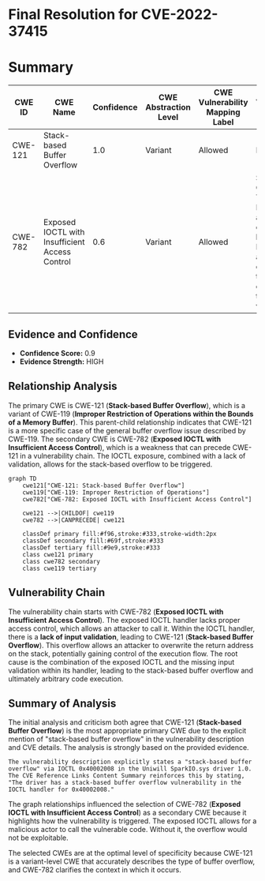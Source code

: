 # Final Resolution for CVE-2022-37415

# Summary
| CWE ID | CWE Name | Confidence | CWE Abstraction Level | CWE Vulnerability Mapping Label | CWE-Vulnerability Mapping Notes |
|---|---|---|---|---|---|
| CWE-121 | Stack-based Buffer Overflow | 1.0 | Variant | Allowed | Primary CWE |
| CWE-782 | Exposed IOCTL with Insufficient Access Control | 0.6 | Variant | Allowed | Secondary Candidate. The exposed IOCTL allowed the overflow to be triggered. Insufficient access control of the IOCTL exacerbates the vulnerability. |

## Evidence and Confidence

*   **Confidence Score:** 0.9
*   **Evidence Strength:** HIGH

## Relationship Analysis
The primary CWE is CWE-121 (**Stack-based Buffer Overflow**), which is a variant of CWE-119 (**Improper Restriction of Operations within the Bounds of a Memory Buffer**). This parent-child relationship indicates that CWE-121 is a more specific case of the general buffer overflow issue described by CWE-119. The secondary CWE is CWE-782 (**Exposed IOCTL with Insufficient Access Control**), which is a weakness that can precede CWE-121 in a vulnerability chain. The IOCTL exposure, combined with a lack of validation, allows for the stack-based overflow to be triggered.

```mermaid
graph TD
    cwe121["CWE-121: Stack-based Buffer Overflow"]
    cwe119["CWE-119: Improper Restriction of Operations"]
    cwe782["CWE-782: Exposed IOCTL with Insufficient Access Control"]
    
    cwe121 -->|CHILDOF| cwe119
    cwe782 -->|CANPRECEDE| cwe121
    
    classDef primary fill:#f96,stroke:#333,stroke-width:2px
    classDef secondary fill:#69f,stroke:#333
    classDef tertiary fill:#9e9,stroke:#333
    class cwe121 primary
    class cwe782 secondary
    class cwe119 tertiary
```

## Vulnerability Chain
The vulnerability chain starts with CWE-782 (**Exposed IOCTL with Insufficient Access Control**). The exposed IOCTL handler lacks proper access control, which allows an attacker to call it. Within the IOCTL handler, there is a **lack of input validation**, leading to CWE-121 (**Stack-based Buffer Overflow**). This overflow allows an attacker to overwrite the return address on the stack, potentially gaining control of the execution flow. The root cause is the combination of the exposed IOCTL and the missing input validation within its handler, leading to the stack-based buffer overflow and ultimately arbitrary code execution.

## Summary of Analysis
The initial analysis and criticism both agree that CWE-121 (**Stack-based Buffer Overflow**) is the most appropriate primary CWE due to the explicit mention of "stack-based buffer overflow" in the vulnerability description and CVE details. The analysis is strongly based on the provided evidence.
```
The vulnerability description explicitly states a "stack-based buffer overflow" via IOCTL 0x40002008 in the Uniwill SparkIO.sys driver 1.0. The CVE Reference Links Content Summary reinforces this by stating, "The driver has a stack-based buffer overflow vulnerability in the IOCTL handler for 0x40002008."
```

The graph relationships influenced the selection of CWE-782 (**Exposed IOCTL with Insufficient Access Control**) as a secondary CWE because it highlights how the vulnerability is triggered. The exposed IOCTL allows for a malicious actor to call the vulnerable code. Without it, the overflow would not be exploitable.

The selected CWEs are at the optimal level of specificity because CWE-121 is a variant-level CWE that accurately describes the type of buffer overflow, and CWE-782 clarifies the context in which it occurs.